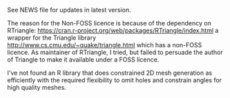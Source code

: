 See NEWS file for updates in latest version.

The reason for the Non-FOSS licence is because of the dependency on
RTriangle:
https://cran.r-project.org/web/packages/RTriangle/index.html a wrapper
for the Triangle library http://www.cs.cmu.edu/~quake/triangle.html
which has a non-FOSS licence. As maintainer of RTriangle, I tried, but
failed to persuade the author of Triangle to make it available under a
FOSS licence.

I've not found an R library that does constrained 2D mesh generation
as efficiently with the required flexibility to omit holes and
constrain angles for high quality meshes.
